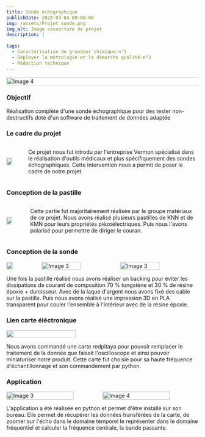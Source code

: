 ```yaml
---
title: Sonde échographique
publishDate: 2020-03-04 00:00:00
img: /assets/Projet sonde.png
img_alt: Image couverture de projet
description: |
  
tags: 
  - Caractérisation de grandeur chimique-n°3
  - Déployer la métrologie et la démarche qualité-n°3
  - Rédaction technique
---
```

<div style="display:flex; justify-content:center;">
    <img src="/assets/Chaine sonde.png" alt="Image 4" width="160%">
</div>

### Objectif
Réalisation complète d'une sonde échographique pour des tester non-destructifs doté d'un software de traitement de données adaptée

### Le cadre du projet
<div style="display:flex; align-items:center;">
    <img src="/assets/vermon.jpg"  width="30%" style="margin-right:10px;"style="margin-left:10px;">
<p> Ce projet nous fut introdu par l'entreprise Vermon spécialisé dans le réalisation d'outils médicaux et plus spécifiquement des sondes échographiques. Cette intervention nous a permit de poser le cadre de notre projet.</p>
</div>

### Conception de la pastille
<div style="display:flex; align-items:center;">
    <img src="/assets/pastille.png"  width="30%" style="margin-right:10px;">
    <p style="margin-left:10px;">Cette partie fut majoritairement réalisée par le groupe matériaux de ce projet. Nous avons réalisé plusieurs pastilles de KNN et de KMN pour leurs propriétés piézoélectriques. Puis nous l'avons polarisé pour permettre de diriger le couran.</p>
</div>

### Conception de la sonde 
<div style="display:flex; align-items:center;">
    <img src="/assets/tube.png"  width="20%" style="margin-right:10px;">
    <img src="/assets/Tubepla.jpg" alt="Image 3" width="50%">
    <img src="/assets/Sonde monté.jpg" alt="Image 3" width="50%">
</div>
  <p> Une fois la pastille réalisé nous avons réaliser un backing pour éviter les dissipations de courant de composition 70 % tungstène et 30 % de résine époxie + durcisseur. Avec de la laque d'argent nous avons fixé des  cable sur la pastille. Puis nous avons réalisé une impression 3D en PLA transparent pour couler l'ensemble à l'intérieur avec de la résine époxie. </p>

### Lien carte éléctronique
<div style="display:flex; align-items:center;">
    <img src="/assets/redpitaya.png"  width="60%" style="margin-right:10px;">
</div>
<p>Nous avons commandé une carte redpitaya pour pouvoir remplacer le traitement de la donnée que faisait l'oscilloscope et ainsi pouvoir miniaturiser notre produit. Cette carte fut choisie pour sa haute fréquence d'échantillonnage et son commandement par python.</p>

### Application
<div style="display:flex; justify-content:center;">
    <img src="/assets/applisonde1.png" alt="Image 3" width="70%">
    <img src="/assets/applisonde.png" alt="Image 4" width="70%">
</div>
<p>L'application a été réalisée en python et permet d'être installé sur son bureau. Elle permet de récupérer les données transférées de la carte, de zoomer sur l'écho dans le domaine temporel le représenter dans le domaine fréquentiel et calculer la fréquence centrale, la bande passante.</p>
